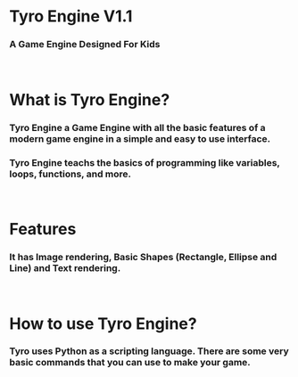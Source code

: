 # Tyro Engine V1.1
### A Game Engine Designed For Kids

<br>

# What is Tyro Engine?
### Tyro Engine a Game Engine with all the basic features of a modern game engine in a simple and easy to use interface.

### Tyro Engine teachs the basics of programming like variables, loops, functions, and more.
<br>

# Features
### It has Image rendering, Basic Shapes (Rectangle, Ellipse and Line) and Text rendering.
<br>

# How to use Tyro Engine?
### Tyro uses Python as a scripting language. There are some very basic commands that you can use to make your game.
